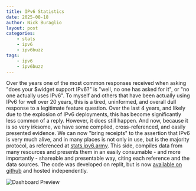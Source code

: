 ```yaml
---
title: IPv6 Statistics
date: 2025-08-18
author: Nick Buraglio
layout: post
categories:
    - stats
    - ipv6
    - ipv6buzz
tags:
    - ipv6
    - ipv6buzz
---
```


Over the years one of the most common responses received when asking "does your $widget support IPv6?" is "well, no one has asked for it", or "no one actually uses IPv6". To myself and others that have been actually using IPv6 for well over 20 years, this is a tired, uninformed, and overall dull response to a legitimate feature question. 
Over the last 4 years, and likely due to the explosion of IPv6 deployments, this has become significantly less common of a reply. 
However, it does still happen. And now, because it is so very irksome, we have some compiled, cross-referenced, and easily presented evidence. We can now "bring receipts" to the assertion that IPv6 is very much alive, and in many places is not only in use, but is the majority protocol, as referenced at [stats.ipv6.army](https://stats.ipv6.army). This side, compiles data from many resources and presents them in an easily consumable - and more importantly - shareable and presentable way, citing each reference and the data sources. 
The code was developed on replit, but is now [available on github](https://github.com/buraglio/ipv6stats) and hosted independently.

![Dashboard Preview](https://www.forwardingplane.net/wp-content/uploads/2025/08/18/v6stats-clouddash.png)


